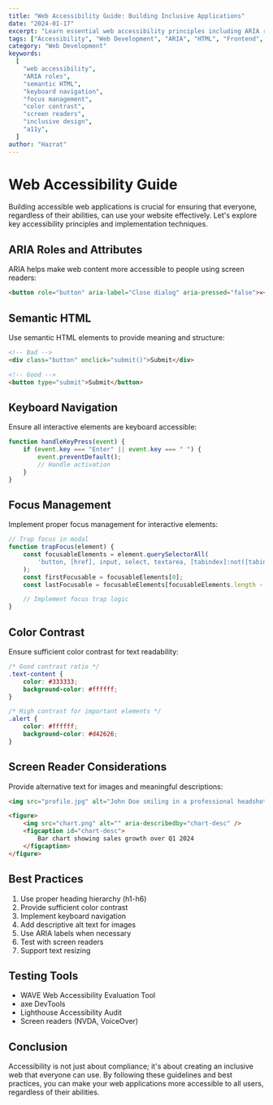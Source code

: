 ```yaml
---
title: "Web Accessibility Guide: Building Inclusive Applications"
date: "2024-01-17"
excerpt: "Learn essential web accessibility principles including ARIA roles, semantic HTML, keyboard navigation, and best practices for creating inclusive web applications that work for everyone."
tags: ["Accessibility", "Web Development", "ARIA", "HTML", "Frontend", "UX"]
category: "Web Development"
keywords:
  [
    "web accessibility",
    "ARIA roles",
    "semantic HTML",
    "keyboard navigation",
    "focus management",
    "color contrast",
    "screen readers",
    "inclusive design",
    "a11y",
  ]
author: "Hazrat"
---
```


# Web Accessibility Guide

Building accessible web applications is crucial for ensuring that everyone, regardless of their abilities, can use your website effectively. Let's explore key accessibility principles and implementation techniques.

## ARIA Roles and Attributes

ARIA helps make web content more accessible to people using screen readers:

```html
<button role="button" aria-label="Close dialog" aria-pressed="false">✕</button>
```

## Semantic HTML

Use semantic HTML elements to provide meaning and structure:

```html
<!-- Bad -->
<div class="button" onclick="submit()">Submit</div>

<!-- Good -->
<button type="submit">Submit</button>
```

## Keyboard Navigation

Ensure all interactive elements are keyboard accessible:

```javascript
function handleKeyPress(event) {
	if (event.key === "Enter" || event.key === " ") {
		event.preventDefault();
		// Handle activation
	}
}
```

## Focus Management

Implement proper focus management for interactive elements:

```javascript
// Trap focus in modal
function trapFocus(element) {
	const focusableElements = element.querySelectorAll(
		'button, [href], input, select, textarea, [tabindex]:not([tabindex="-1"])',
	);
	const firstFocusable = focusableElements[0];
	const lastFocusable = focusableElements[focusableElements.length - 1];

	// Implement focus trap logic
}
```

## Color Contrast

Ensure sufficient color contrast for text readability:

```css
/* Good contrast ratio */
.text-content {
	color: #333333;
	background-color: #ffffff;
}

/* High contrast for important elements */
.alert {
	color: #ffffff;
	background-color: #d42626;
}
```

## Screen Reader Considerations

Provide alternative text for images and meaningful descriptions:

```html
<img src="profile.jpg" alt="John Doe smiling in a professional headshot" />

<figure>
	<img src="chart.png" alt="" aria-describedby="chart-desc" />
	<figcaption id="chart-desc">
		Bar chart showing sales growth over Q1 2024
	</figcaption>
</figure>
```

## Best Practices

1. Use proper heading hierarchy (h1-h6)
2. Provide sufficient color contrast
3. Implement keyboard navigation
4. Add descriptive alt text for images
5. Use ARIA labels when necessary
6. Test with screen readers
7. Support text resizing

## Testing Tools

- WAVE Web Accessibility Evaluation Tool
- axe DevTools
- Lighthouse Accessibility Audit
- Screen readers (NVDA, VoiceOver)

## Conclusion

Accessibility is not just about compliance; it's about creating an inclusive web that everyone can use. By following these guidelines and best practices, you can make your web applications more accessible to all users, regardless of their abilities.
